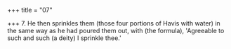 +++
title = "07"

+++
7. He then sprinkles them (those four portions of Havis with water) in the same way as he had poured them out, with (the formula), 'Agreeable to such and such (a deity) I sprinkle thee.'
